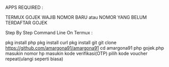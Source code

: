 APPS REQUIRED :

TERMUX
GOJEK
WAJIB NOMOR BARU atau NOMOR YANG BELUM TERDAFTAR GOJEK

Step By Step Command Line On Termux :

pkg install php
pkg install curl
pkg install git
git clone https://github.com/amargona91/amargona91
cd amargona91
php gojek.php
masukin nomor hp
masukin kode verifikasi(OTP)
pilih kode voucher
repeat(ulangi seperti biasa)
